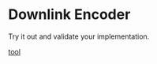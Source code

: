# Downlink Encoder

Try it out and validate your implementation.<br>

[tool](./downlink.html ':include type=iframe height=1700px')